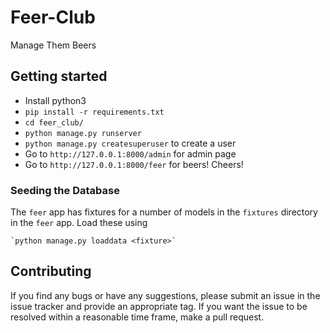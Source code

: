 # Feer-Club
Manage Them Beers

## Getting started

- Install python3
- `pip install -r requirements.txt`
- `cd feer_club/`
- `python manage.py runserver`
- `python manage.py createsuperuser` to create a user
- Go to `http://127.0.0.1:8000/admin` for admin page
- Go to `http://127.0.0.1:8000/feer` for beers! Cheers!

### Seeding the Database
The `feer` app has fixtures for a number of models in the `fixtures` directory in the `feer` app. Load these using

    `python manage.py loaddata <fixture>`
    
## Contributing

If you find any bugs or have any suggestions, please submit an issue in the issue tracker and provide an appropriate tag. If you want the issue to be resolved within a reasonable time frame, make a pull request.

